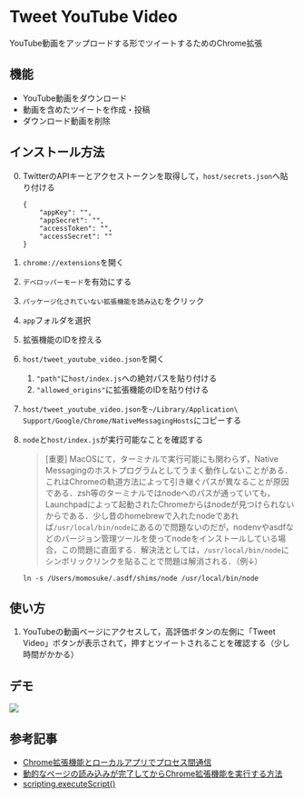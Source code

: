 # Tweet YouTube Video

YouTube動画をアップロードする形でツイートするためのChrome拡張

## 機能

- YouTube動画をダウンロード
- 動画を含めたツイートを作成・投稿
- ダウンロード動画を削除

## インストール方法

0. TwitterのAPIキーとアクセストークンを取得して，`host/secrets.json`へ貼り付ける
    ```
    {
        "appKey": "",
        "appSecret": "",
        "accessToken": "",
        "accessSecret": ""
    }
    ```
1. `chrome://extensions`を開く
2. `デベロッパーモード`を有効にする
3. `パッケージ化されていない拡張機能を読み込む`をクリック
4. `app`フォルダを選択
5. 拡張機能のIDを控える
6. `host/tweet_youtube_video.json`を開く
    1. `"path"`に`host/index.js`への絶対パスを貼り付ける
    2. `"allowed_origins"`に拡張機能のIDを貼り付ける
7. `host/tweet_youtube_video.json`を`~/Library/Application\ Support/Google/Chrome/NativeMessagingHosts`にコピーする
8. `node`と`host/index.js`が実行可能なことを確認する
    > \[重要\] MacOSにて，ターミナルで実行可能にも関わらず，Native Messagingのホストプログラムとしてうまく動作しないことがある．これはChromeの軌道方法によって引き継ぐパスが異なることが原因である．zsh等のターミナルではnodeへのパスが通っていても，Launchpadによって起動されたChromeからはnodeが見つけられないからである．少し昔のhomebrewで入れたnodeであれば`/usr/local/bin/node`にあるので問題ないのだが，nodenvやasdfなどのバージョン管理ツールを使ってnodeをインストールしている場合，この問題に直面する．解決法としては，`/usr/local/bin/node`にシンボリックリンクを貼ることで問題は解消される．（例↓）

    ```
    ln -s /Users/momosuke/.asdf/shims/node /usr/local/bin/node
    ```

## 使い方

1. YouTubeの動画ページにアクセスして，高評価ボタンの左側に「Tweet Video」ボタンが表示されて，押すとツイートされることを確認する（少し時間がかかる）

## デモ

![](./tweet-youtube-video-demo.gif)

## 参考記事

- [Chrome拡張機能とローカルアプリでプロセス間通信](https://dev.classmethod.jp/articles/chrome-native-message/)
- [動的なページの読み込みが完了してからChrome拡張機能を実行する方法](https://qiita.com/3mc/items/c3c580ca5de4a2d3990d)
- [scripting.executeScript()](https://developer.mozilla.org/en-US/docs/Mozilla/Add-ons/WebExtensions/API/scripting/executeScript)
